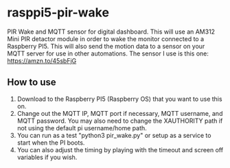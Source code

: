 # rasppi5-pir-wake
PIR Wake and MQTT sensor for digital dashboard.
This will use an AM312 Mini PIR detactor module in order to wake the monitor connected to a Raspberry PI5. This will also send the motion data to a sensor on your MQTT server for use in other automations.
The sensor I use is this one: https://amzn.to/45sbFjG

## How to use
1. Download to the Raspberry PI5 (Raspberry OS) that you want to use this on.
2. Change out the MQTT IP, MQTT port if necessary, MQTT username, and MQTT password. You may also need to change the XAUTHORITY path if not using the default pi username/home path.
3. You can run as a test "python3 pir_wake.py" or setup as a service to start when the PI boots.
4. You can also adjust the timing by playing with the timeout and screen off variables if you wish.
